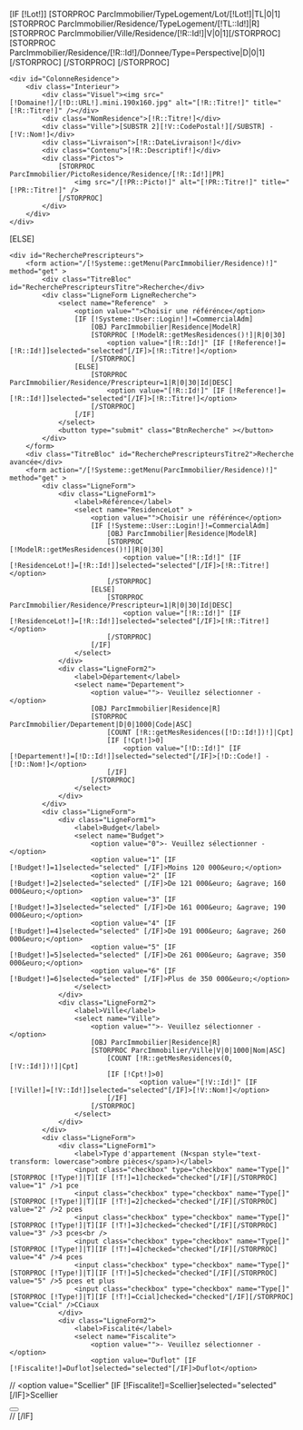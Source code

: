 [IF [!Lot!]]
	[STORPROC ParcImmobilier/TypeLogement/Lot/[!Lot!]|TL|0|1]
		[STORPROC ParcImmobilier/Residence/TypeLogement/[!TL::Id!]|R]
			[STORPROC ParcImmobilier/Ville/Residence/[!R::Id!]|V|0|1][/STORPROC]
			[STORPROC ParcImmobilier/Residence/[!R::Id!]/Donnee/Type=Perspective|D|0|1][/STORPROC]
		[/STORPROC]
	[/STORPROC]

   	<div id="ColonneResidence">
		<div class="Interieur">
			<div class="Visuel"><img src="[!Domaine!]/[!D::URL!].mini.190x160.jpg" alt="[!R::Titre!]" title="[!R::Titre!]" /></div>
			<div class="NomResidence">[!R::Titre!]</div>
			<div class="Ville">[SUBSTR 2][!V::CodePostal!][/SUBSTR] - [!V::Nom!]</div>
			<div class="Livraison">[!R::DateLivraison!]</div>
			<div class="Contenu">[!R::Descriptif!]</div>
			<div class="Pictos">
				[STORPROC ParcImmobilier/PictoResidence/Residence/[!R::Id!]|PR]
					<img src="/[!PR::Picto!]" alt="[!PR::Titre!]" title="[!PR::Titre!]" />
				[/STORPROC]
			</div>
		</div>
	</div>
	
[ELSE]

	<div id="RecherchePrescripteurs">
		<form action="/[!Systeme::getMenu(ParcImmobilier/Residence)!]" method="get" >
			<div class="TitreBloc" id="RecherchePrescripteursTitre">Recherche</div>
			<div class="LigneForm LigneRecherche">
				<select name="Reference"  >
					<option value="">Choisir une référénce</option>
					[IF [!Systeme::User::Login!]!=CommercialAdm]
						[OBJ ParcImmobilier|Residence|ModelR]
						[STORPROC [!ModelR::getMesResidences()!]|R|0|30]
							<option value="[!R::Id!]" [IF [!Reference!]=[!R::Id!]]selected="selected"[/IF]>[!R::Titre!]</option>
						[/STORPROC]
					[ELSE]
						[STORPROC ParcImmobilier/Residence/Prescripteur=1|R|0|30|Id|DESC]
							<option value="[!R::Id!]" [IF [!Reference!]=[!R::Id!]]selected="selected"[/IF]>[!R::Titre!]</option>
						[/STORPROC]
					[/IF]
				</select>
				<button type="submit" class="BtnRecherche" ></button>
			</div>
		</form>
		<div class="TitreBloc" id="RecherchePrescripteursTitre2">Recherche avancée</div>
		<form action="/[!Systeme::getMenu(ParcImmobilier/Residence)!]" method="get" >
			<div class="LigneForm">
				<div class="LigneForm1">
					<label>Référence</label>
					<select name="ResidenceLot" >
						<option value="">Choisir une référénce</option>
						[IF [!Systeme::User::Login!]!=CommercialAdm]
							[OBJ ParcImmobilier|Residence|ModelR]
							[STORPROC [!ModelR::getMesResidences()!]|R|0|30]
								<option value="[!R::Id!]" [IF [!ResidenceLot!]=[!R::Id!]]selected="selected"[/IF]>[!R::Titre!]</option>
							[/STORPROC]
						[ELSE]
							[STORPROC ParcImmobilier/Residence/Prescripteur=1|R|0|30|Id|DESC]
								<option value="[!R::Id!]" [IF [!ResidenceLot!]=[!R::Id!]]selected="selected"[/IF]>[!R::Titre!]</option>
							[/STORPROC]
						[/IF]
					</select>
				</div>
				<div class="LigneForm2">
					<label>Département</label>
					<select name="Departement">
						<option value="">- Veuillez sélectionner -</option>
						[OBJ ParcImmobilier|Residence|R]
						[STORPROC ParcImmobilier/Departement|D|0|1000|Code|ASC]
	                        [COUNT [!R::getMesResidences([!D::Id!])!]|Cpt]
	                        [IF [!Cpt!]>0]
								<option value="[!D::Id!]" [IF [!Departement!]=[!D::Id!]]selected="selected"[/IF]>[!D::Code!] - [!D::Nom!]</option>
							[/IF]
						[/STORPROC]
					</select>
				</div>
			</div>
			<div class="LigneForm">
				<div class="LigneForm1">
					<label>Budget</label>
					<select name="Budget">
						<option value="0">- Veuillez sélectionner -</option>
						<option value="1" [IF [!Budget!]=1]selected="selected" [/IF]>Moins 120 000&euro;</option>
						<option value="2" [IF [!Budget!]=2]selected="selected" [/IF]>De 121 000&euro; &agrave; 160 000&euro;</option>
						<option value="3" [IF [!Budget!]=3]selected="selected" [/IF]>De 161 000&euro; &agrave; 190 000&euro;</option>		
						<option value="4" [IF [!Budget!]=4]selected="selected" [/IF]>De 191 000&euro; &agrave; 260 000&euro;</option>		
						<option value="5" [IF [!Budget!]=5]selected="selected" [/IF]>De 261 000&euro; &agrave; 350 000&euro;</option>		
						<option value="6" [IF [!Budget!]=6]selected="selected" [/IF]>Plus de 350 000&euro;</option>
					</select>
				</div>
				<div class="LigneForm2">
					<label>Ville</label>
					<select name="Ville">
						<option value="">- Veuillez sélectionner -</option>
						[OBJ ParcImmobilier|Residence|R]
						[STORPROC ParcImmobilier/Ville|V|0|1000|Nom|ASC]
	                        [COUNT [!R::getMesResidences(0,[!V::Id!])!]|Cpt]
	                        [IF [!Cpt!]>0]
									<option value="[!V::Id!]" [IF [!Ville!]=[!V::Id!]]selected="selected"[/IF]>[!V::Nom!]</option>
							[/IF]
						[/STORPROC]
					</select>
				</div>
			</div>
			<div class="LigneForm">
				<div class="LigneForm1">
					<label>Type d'appartement (N<span style="text-transform: lowercase">ombre pièces</span>)</label>
					<input class="checkbox" type="checkbox" name="Type[]" [STORPROC [!Type!]|T][IF [!T!]=1]checked="checked"[/IF][/STORPROC] value="1" />1 pce
					<input class="checkbox" type="checkbox" name="Type[]" [STORPROC [!Type!]|T][IF [!T!]=2]checked="checked"[/IF][/STORPROC] value="2" />2 pces
					<input class="checkbox" type="checkbox" name="Type[]" [STORPROC [!Type!]|T][IF [!T!]=3]checked="checked"[/IF][/STORPROC] value="3" />3 pces<br />
					<input class="checkbox" type="checkbox" name="Type[]" [STORPROC [!Type!]|T][IF [!T!]=4]checked="checked"[/IF][/STORPROC] value="4" />4 pces
					<input class="checkbox" type="checkbox" name="Type[]" [STORPROC [!Type!]|T][IF [!T!]=5]checked="checked"[/IF][/STORPROC] value="5" />5 pces et plus
					<input class="checkbox" type="checkbox" name="Type[]" [STORPROC [!Type!]|T][IF [!T!]=Ccial]checked="checked"[/IF][/STORPROC] value="Ccial" />CCiaux
				</div>
				<div class="LigneForm2">
					<label>Fiscalité</label>
					<select name="Fiscalite">
						<option value="">- Veuillez sélectionner -</option>
						<option value="Duflot" [IF [!Fiscalite!]=Duflot]selected="selected"[/IF]>Duflot</option>
//						<option value="Scellier" [IF [!Fiscalite!]=Scellier]selected="selected"[/IF]>Scellier</option>
					</select>
					<div><button type="submit" class="BtnRecherche" ></button></div>
				</div>
			</div>
//			<input type="hidden" name="Affichage" value="[!Affichage!]" />
			<input type="hidden" name="Affichage" value="Lots" />
		</form>
	</div>
[/IF]
